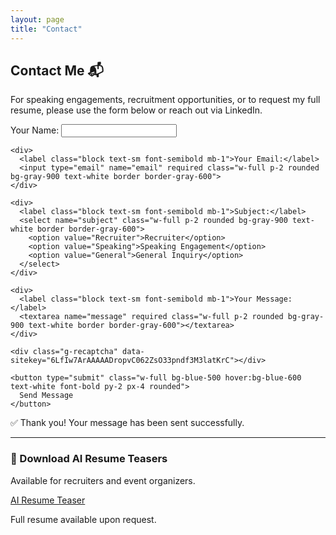 ```yaml
---
layout: page
title: "Contact"
---
```


## Contact Me 📬

For speaking engagements, recruitment opportunities, or to request my full resume, please use the form below or reach out via LinkedIn.

<div id="form-container">
  <form
    id="contact-form"
    action="https://formspree.io/f/xpwlrqpy"
    method="POST"
    class="max-w-xl mx-auto bg-gray-800 p-6 rounded-lg shadow-lg space-y-4"
  >
    <div>
      <label class="block text-sm font-semibold mb-1">Your Name:</label>
      <input type="text" name="name" required class="w-full p-2 rounded bg-gray-900 text-white border border-gray-600">
    </div>

    <div>
      <label class="block text-sm font-semibold mb-1">Your Email:</label>
      <input type="email" name="email" required class="w-full p-2 rounded bg-gray-900 text-white border border-gray-600">
    </div>

    <div>
      <label class="block text-sm font-semibold mb-1">Subject:</label>
      <select name="subject" class="w-full p-2 rounded bg-gray-900 text-white border border-gray-600">
        <option value="Recruiter">Recruiter</option>
        <option value="Speaking">Speaking Engagement</option>
        <option value="General">General Inquiry</option>
      </select>
    </div>

    <div>
      <label class="block text-sm font-semibold mb-1">Your Message:</label>
      <textarea name="message" required class="w-full p-2 rounded bg-gray-900 text-white border border-gray-600"></textarea>
    </div>

    <div class="g-recaptcha" data-sitekey="6LfIw7ArAAAAADropvC062ZsO33pndf3M3latKrC"></div>

    <button type="submit" class="w-full bg-blue-500 hover:bg-blue-600 text-white font-bold py-2 px-4 rounded">
      Send Message
    </button>
  </form>
</div>

<div id="thank-you" class="hidden text-center bg-green-800 text-white p-4 rounded-lg mt-6 max-w-xl mx-auto">
  ✅ Thank you! Your message has been sent successfully.
</div>

---

### 📄 Download AI Resume Teasers

<p class="mb-2">Available for recruiters and event organizers.</p>

<div class="flex flex-col sm:flex-row gap-3 justify-center mt-2">
  <a href="/Andres_Tobacia_AI_Resume_EN.pdf" class="bg-blue-500 hover:bg-blue-600 text-white font-bold py-2 px-4 rounded text-center">AI Resume Teaser</a>
</div>

<p class="text-sm mt-2 text-center">Full resume available upon request.</p>

<script src="https://www.google.com/recaptcha/api.js" async defer></script>

<script>
document.getElementById('contact-form').addEventListener('submit', function(e) {
  e.preventDefault();
  const form = this;
  fetch(form.action, {
    method: 'POST',
    body: new FormData(form),
    headers: { 'Accept': 'application/json' }
  }).then(response => {
    if (response.ok) {
      document.getElementById('form-container').classList.add('hidden');
      document.getElementById('thank-you').classList.remove('hidden');
    } else {
      alert('There was an error sending your message. Please try again.');
    }
  }).catch(error => {
    alert('There was an error sending your message. Please try again.');
  });
});
</script>


